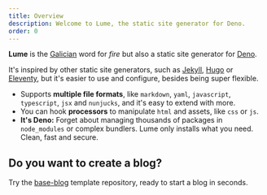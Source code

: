 ```yaml
---
title: Overview
description: Welcome to Lume, the static site generator for Deno.
order: 0
---
```


**Lume** is the [Galician](https://en.wikipedia.org/wiki/Galician_language) word
for _fire_ but also a static site generator for [Deno](https://deno.land/).

It's inspired by other static site generators, such as
[Jekyll](https://jekyllrb.com/), [Hugo](https://gohugo.io/) or
[Eleventy](https://www.11ty.dev/), but it's easier to use and configure, besides
being super flexible.

- Supports **multiple file formats**, like `markdown`, `yaml`, `javascript`,
  `typescript`, `jsx` and `nunjucks`, and it's easy to extend with more.
- You can hook **processors** to manipulate `html` and assets, like `css` or
  `js`.
- **It's Deno:** Forget about managing thousands of packages in `node_modules`
  or complex bundlers. Lume only installs what you need. Clean, fast and secure.

## Do you want to create a blog?

Try the [base-blog](https://github.com/lumeland/base-blog) template repository,
ready to start a blog in seconds.
